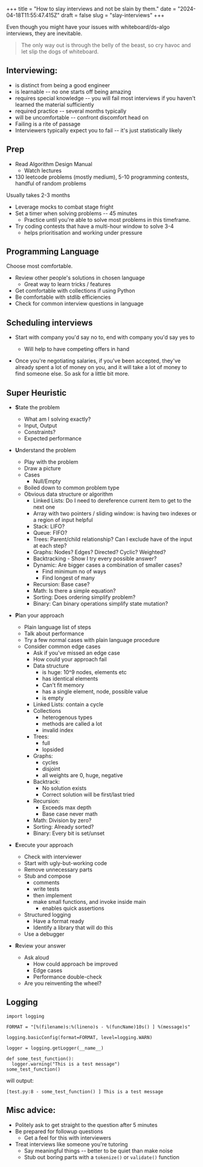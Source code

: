 +++
title = "How to slay interviews and not be slain by them."
date = "2024-04-18T11:55:47.415Z"
draft = false
slug = "slay-interviews"
+++


Even though you might have your issues with whiteboard/ds-algo interviews, they are inevitable.

> The only way out is through the belly of the beast, so cry havoc and let slip the dogs of whiteboard.

## Interviewing:

- is distinct from being a good engineer
- is learnable -- no one starts off being amazing
- requires special knowledge -- you will fail most interviews if you haven't learned the material sufficiently
- required practice -- several months typically
- will be uncomfortable -- confront discomfort head on
- Failing is a rite of passage
- Interviewers typically expect you to fail -- it's just statistically likely

## Prep


- Read Algorithm Design Manual
    - Watch lectures
- 130 leetcode problems (mostly medium), 5-10 programming contests, handful of random problems

Usually takes 2-3 months

- Leverage mocks to combat stage fright
- Set a timer when solving problems -- 45 minutes
    - Practice until you're able to solve most problems in this timeframe.
- Try coding contests that have a multi-hour window to solve 3-4
    - helps prioritisation and working under pressure

## Programming Language

Choose most comfortable.

- Review other people's solutions in chosen language
    - Great way to learn tricks / features
- Get comfortable with collections if using Python
- Be comfortable with stdlib efficiencies
- Check for common interview questions in language

## Scheduling interviews

- Start with company you'd say no to, end with company you'd say yes to
    - Will help to have competing offers in hand

- Once you're negotiating salaries, if you've been accepted, they've already spent a lot of money on you, and it will take a lot of money to find someone else. So ask for a little bit more.

## Super Heuristic

- **S**tate the problem
    - What am I solving exactly?
    - Input, Output
    - Constraints?
    - Expected performance

- **U**nderstand the problem
    - Play with the problem
    - Draw a picture
    - Cases
        - Null/Empty
    - Boiled down to common problem type
    - Obvious data structure or algorithm
        - Linked Lists: Do I need to dereference current item to get to the next one
        - Array with two pointers / sliding window: is having two indexes or a region of input helpful
        - Stack: LIFO?
        - Queue: FIFO?
        - Trees: Parent/child relationship? Can I exclude have of the input at each step?
        - Graphs: Nodes? Edges? Directed? Cyclic? Weighted?
        - Backtracking - Show I try every possible answer?
        - Dynamic: Are bigger cases a combination of smaller cases?
            - Find minimum no of ways
            - Find longest of many
        - Recursion: Base case?
        - Math: Is there a simple equation?
        - Sorting: Does ordering simplify problem?
        - Binary: Can binary operations simplify state mutation?

- **P**lan your approach
    - Plain language list of steps
    - Talk about performance
    - Try a few normal cases with plain language procedure
    - Consider common edge cases
        - Ask if you've missed an edge case
        - How could your approach fail
        - Data structure
            - is huge: 10^9 nodes, elements etc
            - has identical elements
            - Can't fit memory
            - has a single element, node, possible value
            - is empty
        - Linked Lists: contain a cycle
        - Collections
            - heterogenous types
            - methods are called a lot
            - invalid index
        - Trees:
            - full
            - lopsided
        - Graphs:
            - cycles
            - disjoint
            - all weights are 0, huge, negative
        - Backtrack:
            - No solution exists
            - Correct solution will be first/last tried
        - Recursion:
            - Exceeds max depth
            - Base case never math
        - Math: Division by zero?
        - Sorting: Already sorted?
        - Binary: Every bit is set/unset

- **E**xecute your approach
    - Check with interviewer
    - Start with ugly-but-working code
    - Remove unnecessary parts
    - Stub and compose
        - comments
        - write tests
        - then implement
        - make small functions, and invoke inside main
            - enables quick assertions
    - Structured logging
        - Have a format ready
        - Identify a library that will do this
    - Use a debugger

- **R**eview your answer
    - Ask aloud
        - How could approach be improved
        - Edge cases
        - Performance double-check
    - Are you reinventing the wheel?

## Logging

```python3
import logging

FORMAT = "[%(filename)s:%(lineno)s - %(funcName)10s() ] %(message)s"

logging.basicConfig(format=FORMAT, level=logging.WARN)

logger = logging.getLogger(__name__)

def some_test_function():
  logger.warning("This is a test message")
some_test_function()
```
will output:

```
[test.py:8 - some_test_function() ] This is a test message
```

## Misc advice:
- Politely ask to get straight to the question after 5 minutes
- Be prepared for followup questions
	- Get a feel for this with interviewers
- Treat interviews like someone you're tutoring
	- Say meaningful things -- better to be quiet than make noise
	- Stub out boring parts with a `tokenize()` or `validate()` function
